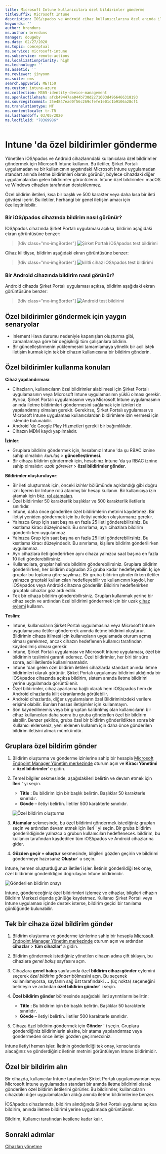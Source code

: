 ```yaml
---
title: Microsoft Intune kullanıcılara özel bildirimler gönderme
titleSuffix: Microsoft Intune
description: İOS/ıpados ve Android cihaz kullanıcılarına özel anında iletme bildirimleri oluşturmak ve göndermek için Intune 'U kullanın
keywords: ''
author: brenduns
ms.author: brenduns
manager: dougeby
ms.date: 02/27/2020
ms.topic: conceptual
ms.service: microsoft-intune
ms.subservice: remote-actions
ms.localizationpriority: high
ms.technology: ''
ms.assetid: ''
ms.reviewer: jinyoon
ms.suite: ems
search.appverid: MET150
ms.custom: intune-azure
ms.collection: M365-identity-device-management
ms.openlocfilehash: afcb49447aa044b730d2271603d4966466318193
ms.sourcegitcommit: 25e4847ead0f56c269cfefe1e01c1b9106a28cf1
ms.translationtype: MT
ms.contentlocale: tr-TR
ms.lasthandoff: 03/05/2020
ms.locfileid: "78369986"
---
```

# <a name="send-custom-notifications-in-intune"></a>Intune 'da özel bildirimler gönderme

Yönetilen iOS/ıpados ve Android cihazlarındaki kullanıcılara özel bildirimler göndermek için Microsoft Intune kullanın. Bu iletiler, Şirket Portalı uygulamadan ve bir kullanıcının aygıtındaki Microsoft Intune uygulamadan standart anında iletme bildirimleri olarak görünür, böylece cihazdaki diğer uygulamalardan gelen bildirimler görüntülenir. Intune özel bildirimleri macOS ve Windows cihazları tarafından desteklenmez.

Özel bildirim iletileri, kısa bir başlık ve 500 karakter veya daha kısa bir ileti gövdesi içerir. Bu iletiler, herhangi bir genel iletişim amacı için özelleştirilebilir.

### <a name="what-the-notification-looks-like-on-an-iosipados-device"></a>Bir iOS/ıpados cihazında bildirim nasıl görünür?

İOS/ıpados cihazında Şirket Portalı uygulaması açıksa, bildirim aşağıdaki ekran görüntüsüne benzer:

> [!div class="mx-imgBorder"]
> ![Şirket Portalı iOS/ıpados test bildirimi](./media/custom-notifications/105046-1.png)

Cihaz kilitliyse, bildirim aşağıdaki ekran görüntüsüne benzer:

> [!div class="mx-imgBorder"]
> ![kilitli cihaz iOS/ıpados test bildirimi](./media/custom-notifications/105046-2.png)

### <a name="what-the-notification-looks-like-on-an-android-device"></a>Bir Android cihazında bildirim nasıl görünür?

Android cihazda Şirket Portalı uygulaması açıksa, bildirim aşağıdaki ekran görüntüsüne benzer:

> [!div class="mx-imgBorder"]
> ![Android test bildirimi](./media/custom-notifications/105046-3.png)

## <a name="common-scenarios-for-sending-custom-notifications"></a>Özel bildirimler göndermek için yaygın senaryolar  

- Inlement Hava durumu nedeniyle kapanışları oluşturma gibi, zamanlamaya göre bir değişikliği tüm çalışanlara bildirin.
- Bir güncelleştirmenin yüklenmesini tamamlamaya yönelik bir acil istek iletişim kurmak için tek bir cihazın kullanıcısına bir bildirim gönderin.

## <a name="considerations-for-using-custom-notifications"></a>Özel bildirimler kullanma konuları

**Cihaz yapılandırması**

- Cihazların, kullanıcıların özel bildirimler alabilmesi için Şirket Portalı uygulamasının veya Microsoft Intune uygulamasının yüklü olması gerekir. Ayrıca, Şirket Portalı uygulamasının veya Microsoft Intune uygulamasının anında iletme bildirimleri göndermesini sağlamak için izinleri de yapılandırmış olmaları gerekir. Gerekirse, Şirket Portalı uygulaması ve Microsoft Intune uygulaması kullanıcılardan bildirimlere izin vermesi için istemde bulunabilir.
- Android 'de Google Play Hizmetleri gerekli bir bağımlılıkdır.
- Cihazın MDM kaydı yapılmalıdır.

**İzinler**:

- Gruplara bildirim göndermek için, hesabınız Intune 'da şu RBAC iznine sahip olmalıdır: *kuruluş* > **güncelleştirmesi**.
- Bir cihaza bildirim göndermek için, hesabınız Intune 'da şu RBAC iznine sahip olmalıdır: *uzak görevler* > **özel bildirimler gönder**.

**Bildirimler oluşturuluyor**:
 
- Bir ileti oluşturmak için, önceki *izinler* bölümünde açıklandığı gibi doğru izni Içeren bir Intune rolü atanmış bir hesap kullanın. Bir kullanıcıya izin atamak için bkz. [rol atamaları](../fundamentals/role-based-access-control.md#role-assignments).
- Özel bildirimler 50 karakterlik başlıklar ve 500 karakterlik iletilerle sınırlıdır.  
- Intune, daha önce gönderilen özel bildirimlerin metnini kaydetmez. Bir iletiyi yeniden göndermek için bu iletiyi yeniden oluşturmanız gerekir.  
- Yalnızca Grup için saat başına en fazla 25 ileti gönderebilirsiniz. Bu kısıtlama kiracı düzeyindedir. Bu sınırlama, ayrı cihazlara bildirim gönderilirken uygulanmaz.
- Yalnızca Grup için saat başına en fazla 25 ileti gönderebilirsiniz. Bu kısıtlama kiracı düzeyindedir. Bu sınırlama, kişilere bildirim gönderilirken uygulanmaz.
- Ayrı cihazlara ileti gönderirken aynı cihaza yalnızca saat başına en fazla 10 ileti gönderebilirsiniz.
- Kullanıcılara, gruplar halinde bildirim gönderebilirsiniz. Gruplara bildirim gönderilirken, her bildirim doğrudan 25 gruba kadar hedefleyebilir. İç içe gruplar bu toplama göre sayılmaz. Bir gruba bildirim gönderilirken iletiler yalnızca gruptaki kullanıcıları hedefleyebilir ve kullanıcının kaydol, her iOS/ıpados veya Android cihazına gönderilir. Bildirim hedeflenirken gruptaki cihazlar göz ardı edilir.
- Tek bir cihaza bildirim gönderebilirsiniz. Grupları kullanmak yerine bir cihaz seçin ve ardından özel bildirimi göndermek için bir uzak [cihaz eylemi](device-management.md#available-device-actions) kullanın.

**Teslim**:

- Intune, kullanıcıların Şirket Portalı uygulamasına veya Microsoft Intune uygulamasına iletiler göndererek anında iletme bildirimi oluşturur. Bildirimin cihaza itilmesi için kullanıcıların uygulamada oturum açmış olması gerekmez, ancak cihazın hedeflenen kullanıcı tarafından kaydedilmiş olması gerekir.
- Intune, Şirket Portalı uygulaması ve Microsoft Intune uygulaması, özel bir bildirimin teslimini garanti edemez. Özel bildirimler, her biri bir süre sonra, acil iletilerde kullanılmamalıdır.
- Intune 'dan gelen özel bildirim iletileri cihazlarda standart anında iletme bildirimleri olarak görünür. Şirket Portalı uygulaması bildirimi aldığında bir iOS/ıpados cihazında açıksa bildirim, sistem anında iletme bildirimi yerine uygulamada görüntülenir.  
- Özel bildirimler, cihaz ayarlarına bağlı olarak hem iOS/ıpados hem de Android cihazlarda kilit ekranlarında görülebilir.  
- Android cihazlarda, diğer uygulamaların özel Bildiriminizdeki verilere erişimi olabilir. Bunları hassas iletişimler için kullanmayın.  
- Son kaydedilmemiş veya bir gruptan kaldırılmış olan kullanıcıların bir cihaz kullanıcıları daha sonra bu gruba gönderilen özel bir bildirim alabilir.  Benzer şekilde, gruba özel bir bildirim gönderildikten sonra bir Kullanıcı eklerseniz, yeni eklenen kullanım için daha önce gönderilen bildirim iletisini almak mümkündür.  

## <a name="send-a-custom-notification-to-groups"></a>Gruplara özel bildirim gönder

1. Bildirim oluşturma ve gönderme izinlerine sahip bir hesapla [Microsoft Endpoint Manager Yönetim merkezinde](https://go.microsoft.com/fwlink/?linkid=2109431) oturum açın ve **Kiracı Yönetimi** > **özel bildirimler**' e gidin.  

2. Temel bilgiler sekmesinde, aşağıdakileri belirtin ve devam etmek için **İleri** ' yi seçin.  
   - **Title** : Bu bildirim için bir başlık belirtin. Başlıklar 50 karakterle sınırlıdır.  
   - **Gövde** – iletiyi belirtin. İletiler 500 karakterle sınırlıdır.

   ![Özel bildirim oluşturma](./media/custom-notifications/custom-notifications.png)  

3. **Atamalar** sekmesinde, bu özel bildirimi göndermek istediğiniz grupları seçin ve ardından devam etmek için ileri ' yi seçin. Bir gruba bildirim gönderildiğinde yalnızca o grubun kullanıcıları hedeflenecek. bildirim, bu kullanıcı tarafından kaydedilen tüm iOS/ıpados ve Android cihazlarına gider.

4. **Gözden geçir + oluştur** sekmesinde, bilgileri gözden geçirin ve bildirimi göndermeye hazırsanız **Oluştur**' u seçin.  

Intune, hemen oluşturduğunuz iletileri işler. İletinin gönderildiği tek onay, özel bildirimin gönderildiğini doğrulayan Intune bildirimidir.  

![Gönderilen bildirim onayı](./media/custom-notifications/notification-sent.png)  

Intune, göndereceğiniz özel bildirimleri izlemez ve cihazlar, bilgileri cihazın Bildirim Merkezi dışında günlüğe kaydetmez. Kullanıcı Şirket Portalı veya Intune uygulaması içinde destek isterse, bildirim geçici bir tanılama günlüğünde bulunabilir.

## <a name="send-a-custom-notification-to-a-single-device"></a>Tek bir cihaza özel bildirim gönder

1. Bildirim oluşturma ve gönderme izinlerine sahip bir hesapla [Microsoft Endpoint Manager Yönetim merkezinde](https://go.microsoft.com/fwlink/?linkid=2109431) oturum açın ve ardından **cihazlar** > **tüm cihazlar**' a gidin.

2. Bildirim göndermek istediğiniz yönetilen cihazın adına çift tıklayın, bu cihazlara *genel bakış* sayfasını açın.

3. Cihazlara **genel bakış** sayfasında özel **bildirim cihazı gönder** eylemini seçerek *özel bildirim gönder* bölmesini açın. Bu seçenek kullanılamıyorsa, sayfanın sağ üst tarafındaki **...** (üç nokta) seçeneğini belirleyin ve ardından **özel bildirim gönder**' i seçin.

4. **Özel bildirim gönder** bölmesinde aşağıdaki ileti ayrıntılarını belirtin:  

   - **Title** : Bu bildirim için bir başlık belirtin. Başlıklar 50 karakterle sınırlıdır.  
   - **Gövde** – iletiyi belirtin. İletiler 500 karakterle sınırlıdır.  

5. Cihaza özel bildirim göndermek için **Gönder** ' i seçin. Gruplara gönderdiğiniz bildirimlerin aksine, bir atama yapılandırmaz veya göndermeden önce iletiyi gözden geçirmezsiniz.  

Intune iletiyi hemen işler. İletinin gönderildiği tek onay, konsolunda alacağınız ve gönderdiğiniz iletinin metnini görüntüleyen Intune bildirimidir.  

## <a name="receive-a-custom-notification"></a>Özel bir bildirim alın

Bir cihazda, kullanıcılar Intune tarafından Şirket Portalı uygulamasından veya Microsoft Intune uygulamadan standart bir anında iletme bildirimi olarak gönderilen özel bildirim iletilerini görürler. Bu bildirimler, kullanıcıların cihazdaki diğer uygulamalardan aldığı anında iletme bildirimlerine benzer.  

İOS/ıpados cihazlarında, bildirim alındığında Şirket Portalı uygulama açıksa bildirim, anında iletme bildirimi yerine uygulamada görüntülenir.  

Bildirim, Kullanıcı tarafından kesilene kadar kalır.  

## <a name="next-steps"></a>Sonraki adımlar

[Cihazları yönetme](device-management.md)
